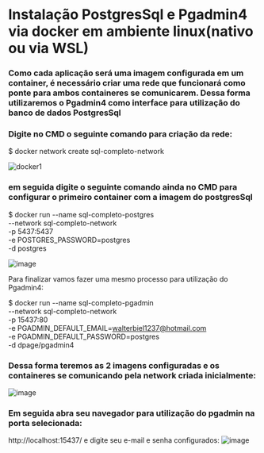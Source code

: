 # Instalação PostgresSql e Pgadmin4 via docker em ambiente linux(nativo ou via WSL)

### Como cada aplicação será uma imagem configurada em um container, é necessário criar uma rede que funcionará como ponte para ambos containeres se comunicarem. Dessa forma utilizaremos o Pgadmin4 como interface para utilização do banco de dados PostgresSql

### Digite no CMD o seguinte comando para criação da rede:

$ docker network create sql-completo-network

![docker1](https://github.com/user-attachments/assets/03cc75dc-4152-42f9-9e9b-98018242b900)

### em seguida digite o seguinte comando ainda no CMD para configurar o primeiro container com a imagem do postgresSql

$ docker run --name sql-completo-postgres \
  --network sql-completo-network \
  -p 5437:5437 \
  -e POSTGRES_PASSWORD=postgres \
  -d postgres

![image](https://github.com/user-attachments/assets/c86c5d05-2d8f-4dfe-a276-4aaa51d274cc)

Para finalizar vamos fazer uma mesmo processo para utilização do Pgadmin4:

$ docker run --name sql-completo-pgadmin \
  --network sql-completo-network \
  -p 15437:80 \
  -e PGADMIN_DEFAULT_EMAIL=walterbiel1237@hotmail.com \
  -e PGADMIN_DEFAULT_PASSWORD=postgres \
  -d dpage/pgadmin4

  ### Dessa forma teremos as 2 imagens configuradas e os containeres se comunicando pela network criada inicialmente:
  
![image](https://github.com/user-attachments/assets/73459b40-f611-4970-b6d6-29d8d586fff8)

### Em seguida abra seu navegador para utilização do pgadmin na porta selecionada:
http://localhost:15437/ e digite seu e-mail e senha configurados:
![image](https://github.com/user-attachments/assets/0f47f32d-5d7c-4fe3-af77-43a7f29340da)






